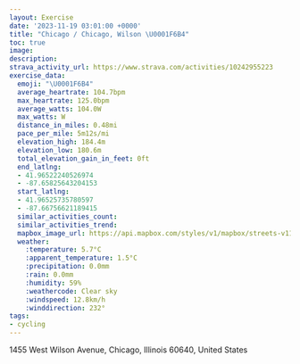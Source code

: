 ```yaml
---
layout: Exercise
date: '2023-11-19 03:01:00 +0000'
title: "Chicago / Chicago, Wilson \U0001F6B4"
toc: true
image:
description:
strava_activity_url: https://www.strava.com/activities/10242955223
exercise_data:
  emoji: "\U0001F6B4"
  average_heartrate: 104.7bpm
  max_heartrate: 125.0bpm
  average_watts: 104.0W
  max_watts: W
  distance_in_miles: 0.48mi
  pace_per_mile: 5m12s/mi
  elevation_high: 184.4m
  elevation_low: 180.6m
  total_elevation_gain_in_feet: 0ft
  end_latlng:
  - 41.96522240526974
  - -87.65825643204153
  start_latlng:
  - 41.96525735780597
  - -87.66756621189415
  similar_activities_count:
  similar_activities_trend:
  mapbox_image_url: https://api.mapbox.com/styles/v1/mapbox/streets-v11/static/path-5+787af2-1.0(ajc_Gl~%60vOMi_%40),pin-s-s+e5b22e(-87.66455,41.96529),pin-s-f+89ae00(-87.65938,41.965360000000004)/auto/800x800?access_token=pk.eyJ1Ijoiam9zaGJlY2ttYW4iLCJhIjoiY205eWR2aDd1MWZ6djJrbXc4a3M0bWZleiJ9.XiG9OWkNcZk2QzjJbxLB4A
  weather:
    :temperature: 5.7°C
    :apparent_temperature: 1.5°C
    :precipitation: 0.0mm
    :rain: 0.0mm
    :humidity: 59%
    :weathercode: Clear sky
    :windspeed: 12.8km/h
    :winddirection: 232°
tags:
- cycling
---
```

1455 West Wilson Avenue, Chicago, Illinois 60640, United States
